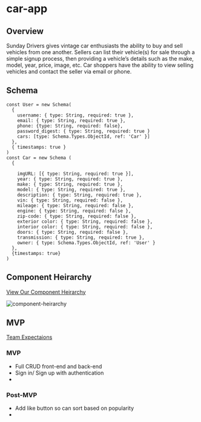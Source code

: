# car-app

## Overview
Sunday Drivers gives vintage car enthusiasts the ability to buy and sell vehicles from one another. Sellers can list their vehicle(s) for sale through a simple signup process, then providing a vehicle’s details such as the make, model, year, price, image, etc. Car shoppers have the ability to view selling vehicles and contact the seller via email or phone. 

## Schema

```
const User = new Schema(
  {
    username: { type: String, required: true },
    email: { type: String, required: true },
    phone: {type: String, required: false},
    password_digest: { type: String, required: true }
    cars: [type: Schema.Types.ObjectId, ref: 'Car' }]
  },
  { timestamps: true }
)
const Car = new Schema (
  {

    imgURL: [{ type: String, required: true }], 
    year: { type: String, required: true },
    make: { type: String, required: true },
    model: { type: String, required: true },
    description: { type: String, required: true },
    vin: { type: String, required: false },
    mileage: { type: String, required: false },
    engine: { type: String, required: false },
    zip-code: { type: String, required: false },
    exterior color: { type: String, required: false },
    interior color: { type: String, required: false },
    doors: { type: String, required: false },
    transmission: { type: String, required: true },
    owner: { type: Schema.Types.ObjectId, ref: 'User' }
  },
  {timestamps: true}
)

```

## Component Heirarchy

[View Our Component Heirarchy](https://whimsical.com/sunday-drivers-FFbtYjfqVSFwRN7yiLmyeS)

![component-heirarchy](https://i.imgur.com/oWCkug6.png)

## MVP
[Team Expectaions](https://docs.google.com/document/d/1VPXGLWwFamYNK0Q5F6n829gybiaFZiUmm2Mh0GRq1Xo/edit)
### MVP
* Full CRUD front-end and back-end
* Sign in/ Sign up with authentication
* 
### Post-MVP
* Add like button so can sort based on popularity
* 
